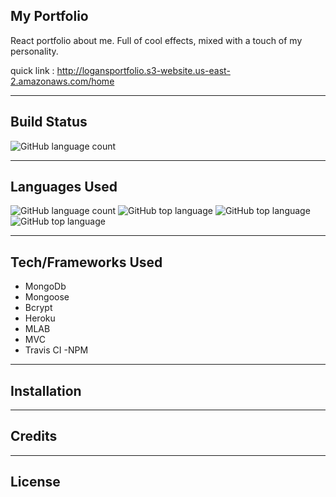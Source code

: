 ## My Portfolio
React portfolio about me. Full of cool effects, mixed with a touch of my personality. 

quick link : http://logansportfolio.s3-website.us-east-2.amazonaws.com/home

---

## Build Status
![GitHub language count](https://img.shields.io/badge/build-passing-brightgreen)

---

## Languages Used
![GitHub language count](https://img.shields.io/github/languages/count/lrmccann/Portfolio?color=lime%20green%20&style=plastic)     ![GitHub top language](https://img.shields.io/github/languages/top/lrmccann/Portfolio?color=yellow&style=plastic)     ![GitHub top language](https://img.shields.io/badge/HTML-11.7%25-red)     ![GitHub top language](https://img.shields.io/badge/CSS-19.0%25-purple)

--- 

## Tech/Frameworks Used
- MongoDb
- Mongoose
- Bcrypt
- Heroku
- MLAB
- MVC
- Travis CI
-NPM

---

## Installation

---

## Credits

---

## License






